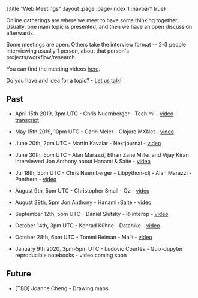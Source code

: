 {:title "Web Meetings"
 :layout :page
 :page-index 1
 :navbar? true}

Online gatherings are where we meet to have some thinking together. Usually, one main topic is presented, and then we have an open discussion afterwards.

Some meetings are open. Others take the interview format -- 2-3 people interviewing usually 1 person, about that person's projects/workflow/research.

You can find the meeting videos [here](http://yt.vu/+scicloj).

Do you have and idea for a topic? - [Let us talk](../about/#where)!

## Past

- April 15th 2019, 3pm UTC - Chris Nuernberger - Tech.ml - [video](https://www.youtube.com/watch?v=NyMABoUEj20&t=6m50s) - [transcript](https://github.com/joinr/sciclojminutes/blob/master/meeting.org)
- May 15th 2019, 10pm UTC - Carin Meier - Clojure MXNet - [video](https://www.youtube.com/watch?v=niCq-pvDyZc)
- June 20th, 2pm UTC - Martin Kavalar - Nextjournal - [video](https://www.youtube.com/watch?v=MI9tl-3kNS0)
- June 30th, 5pm UTC - Alan Marazzi, Ethan Zane Miller and Vijay Kiran
 interviewed Jon Anthony about Hanami & Saite - [video](https://www.youtube.com/watch?v=ld5du3L-emM)
- Jul 18th, 5pm UTC - Chris Nuernberger - Libpython-clj - Alan Marazzi - Panthera - [video](https://www.youtube.com/watch?v=ajDiGS73i2o)

- August 9th, 5pm UTC - Christopher Small - Oz - [video](https://youtu.be/CRLvHgQzhmI)
- August 29th, 5pm Jon Anthony - Hanami+Saite - [video](https://youtu.be/3Hx7kbub9YE)

- September 12th, 5pm UTC - Daniel Slutsky - R-interop - [video](https://www.youtube.com/watch?v=XoVX2Ezi_YM)

- October 14th, 3pm UTC - Konrad Kühne - Datahike - [video](https://youtu.be/Hjo4TEV81sQ)

- October 28th, 6pm UTC - Tommi Reiman - Malli - [video](https://youtu.be/YhP6tI22uQ4)

- January 9th 2020, 3pm-5pm UTC - Ludovic Courtès - Guix-Jupyter reproducible notebooks - video coming soon

## Future

- [TBD] Joanne Cheng - Drawing maps

